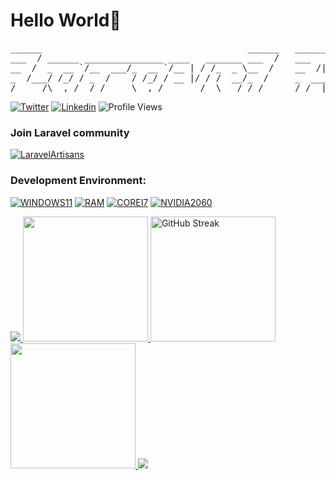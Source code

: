 # Hello World👋
<pre>
______                                       ______   _______         _____ _____                         
___  / ______ _______________ ____   _______ ___  /   ___    |__________  /____(_)______________ ________ 
__  /  _  __ `/__  ___/_  __ `/__ | / /_  _ \__  /    __  /| |__  ___/_  __/__  / __  ___/_  __ `/__  __ \
_  /___/ /_/ / _  /    / /_/ / __ |/ / /  __/_  /     _  ___ |_  /    / /_  _  /  _(__  ) / /_/ / _  / / /
/_____/\__,_/  /_/     \__,_/  _____/  \___/ /_/      /_/  |_|/_/     \__/  /_/   /____/  \__,_/  /_/ /_/ 
</pre>
[![Twitter](https://img.shields.io/twitter/follow/MrPunyapal?label=Follow)](https://twitter.com/intent/follow?screen_name=MrPunyapal)
[![Linkedin](https://img.shields.io/badge/-Connect-blue?style=flat-square&logo=Linkedin&logoColor=white&link=https://www.linkedin.com/in/MrPunyapal/)](https://www.linkedin.com/in/MrPunyapal/)
![Profile Views](https://komarev.com/ghpvc/?username=mr-punyapal&label=👁️)

### Join Laravel community
[![LaravelArtisans](https://img.shields.io/badge/LaravelArtisans-2CA5E0?style=for-the-badge&logo=telegram&logoColor=white&https://telegram.me/LaravelArtisans)](https://telegram.me/LaravelArtisans)

### Development Environment:

[![WINDOWS11](https://img.shields.io/badge/windows-%230078D6.svg?&style=for-the-badge&logo=windows&logoColor=white)](https://github.com/MrPunyapal)
[![RAM](https://img.shields.io/badge/RAM-16GB-%230071C5.svg?&style=for-the-badge&logoColor=white)](https://github.com/MrPunyapal)
[![COREI7](https://img.shields.io/badge/Intel-Core_i7_12th-0071C5?style=for-the-badge&logo=intel&logoColor=white)](https://github.com/MrPunyapal)
[![NVIDIA2060](https://img.shields.io/badge/NVIDIA-RTX3050-76B900?style=for-the-badge&logo=nvidia&logoColor=white)](https://github.com/MrPunyapal)


<a href="https://github-contributor-stats.vercel.app/api?username=MrPunyapal&title_color=006AFF&text_color=417E87&icon_color=0579C3&bg_color=ffffff00&hide_border=true&show_icons=true&include_all_commits=true&count_private=true&disable_animations=true" target="_blank">
  <img src="https://github-contributor-stats.vercel.app/api?username=MrPunyapal&title_color=006AFF&text_color=417E87&icon_color=0579C3&bg_color=ffffff00&hide_border=true&show_icons=true&include_all_commits=true&count_private=true&disable_animations=true" />
</a>
<a href="https://github-readme-stats.vercel.app/api?username=MrPunyapal&hide_border=true&show_icons=true&include_all_commits=true&count_private=true&disable_animations=true&rank_icon=percentile&theme=transparent" target="_blank">
  <img height=200 src="https://github-readme-stats.vercel.app/api?username=MrPunyapal&hide_border=true&show_icons=true&include_all_commits=true&count_private=true&disable_animations=true&rank_icon=percentile&theme=transparent" />
</a>
<a href="https://streak-stats.demolab.com?user=MrPunyapal&theme=transparent&hide_border=true" target="_blank">
<img height=200  src="https://streak-stats.demolab.com?user=MrPunyapal&theme=transparent&hide_border=true" alt="GitHub Streak" />
</a>
<a href="https://github-readme-stats.vercel.app/api/top-langs/?username=MrPunyapal&layout=donut&hide_border=true&show_icons=true&include_all_commits=true&count_private=true&disable_animations=true&theme=transparent" target="_blank">
  <img height=200 src="https://github-readme-stats.vercel.app/api/top-langs/?username=MrPunyapal&layout=donut&hide_border=true&show_icons=true&include_all_commits=true&count_private=true&disable_animations=true&theme=transparent" />
</a>
<a href="https://github-readme-activity-graph.vercel.app/graph?username=MrPunyapal&bg_color=0000000&color=0579C3&line=0579C3&point=417E87&area_color=006AFF&area=true&hide_border=true" target="_blank">
  <img src="https://github-readme-activity-graph.vercel.app/graph?username=MrPunyapal&bg_color=0000000&color=0579C3&line=0579C3&point=417E87&area_color=006AFF&area=true&hide_border=true" />
</a>

<!--

- 🔭 I’m currently working on ...
- 🌱 I’m currently learning ...
- 👯 I’m looking to collaborate on ...
- 🤔 I’m looking for help with ...
- 💬 Ask me about ...
- 📫 How to reach me: ...
- 😄 Pronouns: ...
- ⚡ Fun fact: ...
-->
